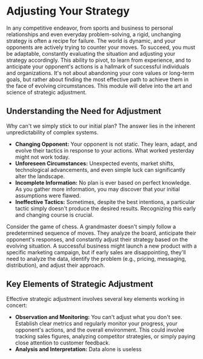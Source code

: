 # Adjusting Your Strategy

In any competitive endeavor, from sports and business to personal relationships and even everyday problem-solving, a rigid, unchanging strategy is often a recipe for failure. The world is dynamic, and your opponents are actively trying to counter your moves. To succeed, you must be adaptable, constantly evaluating the situation and adjusting your strategy accordingly. This ability to pivot, to learn from experience, and to anticipate your opponent's actions is a hallmark of successful individuals and organizations. It's not about abandoning your core values or long-term goals, but rather about finding the most effective path to achieve them in the face of evolving circumstances. This module will delve into the art and science of strategic adjustment.

## Understanding the Need for Adjustment

Why can't we simply stick to our initial plan? The answer lies in the inherent unpredictability of complex systems.

*   **Changing Opponent:** Your opponent is not static. They learn, adapt, and evolve their tactics in response to your actions. What worked yesterday might not work today.
*   **Unforeseen Circumstances:** Unexpected events, market shifts, technological advancements, and even simple luck can significantly alter the landscape.
*   **Incomplete Information:** No plan is ever based on perfect knowledge. As you gather more information, you may discover that your initial assumptions were flawed.
*   **Ineffective Tactics:** Sometimes, despite the best intentions, a particular tactic simply doesn't produce the desired results. Recognizing this early and changing course is crucial.

Consider the game of chess. A grandmaster doesn't simply follow a predetermined sequence of moves. They analyze the board, anticipate their opponent's responses, and constantly adjust their strategy based on the evolving situation. A successful business might launch a new product with a specific marketing campaign, but if early sales are disappointing, they'll need to analyze the data, identify the problem (e.g., pricing, messaging, distribution), and adjust their approach.

## Key Elements of Strategic Adjustment

Effective strategic adjustment involves several key elements working in concert:

*   **Observation and Monitoring:**  You can't adjust what you don't see.  Establish clear metrics and regularly monitor your progress, your opponent's actions, and the overall environment.  This could involve tracking sales figures, analyzing competitor strategies, or simply paying close attention to customer feedback.
*   **Analysis and Interpretation:**  Data alone is useless